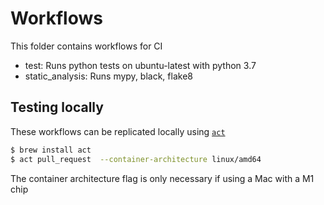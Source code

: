 # Workflows

This folder contains workflows for CI

- test: Runs python tests on ubuntu-latest with python 3.7
- static_analysis: Runs mypy, black, flake8

## Testing locally

These workflows can be replicated locally using [`act`](https://github.com/nektos/act)

```bash
$ brew install act
$ act pull_request  --container-architecture linux/amd64
```

The container architecture flag is only necessary if using a Mac with a M1 chip